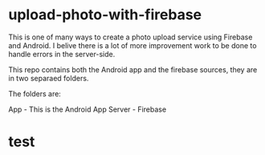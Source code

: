 # upload-photo-with-firebase
This is one of many ways to create a photo upload service using Firebase and Android. I belive there is a lot of more improvement work to be done to handle errors in the server-side.

This repo contains both the Android app and the firebase sources, they are in two separaed folders.

The folders are:

App - This is the Android App
Server - Firebase
# test
<uses-permission android:name="android.permission.INTERNET" />
<uses-permission android:name="android.permission.WRITE_EXTERNAL_STORAGE"/>
<uses-permission android:name="android.permission.CAMERA"/>
